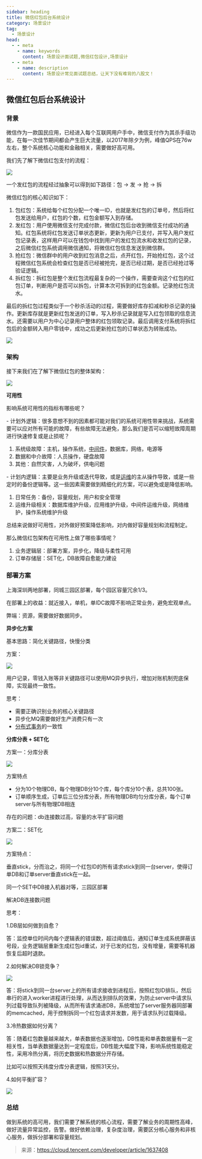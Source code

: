 ```yaml
---
sidebar: heading
title: 微信红包后台系统设计
category: 场景设计
tag:
  - 场景设计
head:
  - - meta
    - name: keywords
      content: 场景设计面试题,微信红包设计,场景设计
  - - meta
    - name: description
      content: 场景设计常见面试题总结，让天下没有难背的八股文！
---
```



## 微信红包后台系统设计

### **背景**

微信作为一款国民应用，已经进入每个互联网用户手中，微信支付作为其杀手级功能，在每一次佳节期间都会产生巨大流量，以2017年除夕为例，峰值QPS在76w左右，整个系统核心功能和金融相关，需要做好高可用。

我们先了解下微信红包支付的流程：

![](http://img.topjavaer.cn/img/image-20221129002112859.png)

一个发红包的流程经过抽象可以得到如下路径：包 -> 发 -> 抢 -> 拆

微信红包的核心知识如下：

1.  包红包：系统给每个红包分配一个唯一ID，也就是发红包的订单号，然后将红包发送给用户，红包的个数，红包金额写入到存储。
2. 发红包：用户使用微信支付完成付款，微信红包后台收到微信支付成功的通知。红包系统将红包发送订单状态更新，更新为用户已支付，并写入用户发红包记录表，这样用户可以在钱包中找到用户的发红包流水和收发红包的记录，之后微信红包系统调用微信通知，将微信红包信息发送到微信群。
3. 抢红包：微信群中的用户收到红包消息之后，点开红包，开始抢红包，这个过程微信红包系统会检查红包是否已经被抢完，是否已经过期，是否已经抢过等验证逻辑。
4. 拆红包：拆红包是整个发红包流程最复杂的一个操作，需要查询这个红包的红包订单，判断用户是否可以拆包，计算本次可拆到的红包金额。记录抢红包流水。

最后的拆红包过程类似于一个秒杀活动的过程，需要做好库存扣减和秒杀记录的操作。更新库存就是更新红包发送的订单，写入秒杀记录就是写入红包领取的信息流水。还需要以用户为中心记录用户整体的红包领取记录。最后调用支付系统将拆红包后的金额转入用户零钱中，成功之后更新抢红包的订单状态为转账成功。

![](http://img.topjavaer.cn/img/image-20221129002128841.png)

### **架构**

接下来我们在了解下微信红包的整体架构：

![](http://img.topjavaer.cn/img/image-20221129002141666.png)

**可用性**

影响系统可用性的指标有哪些呢？

\- 计划外逻辑：很多意想不到的因素都可能对我们的系统可用性带来挑战，系统需要可以应对所有可能的故障，有些故障无法避免，那么我们是否可以缩短故障周期进行快速修复或是止损呢？

1.  系统级故障：主机，操作系统，[中间件](https://cloud.tencent.com/product/tdmq?from=10680)，数据库，网络，电源等
2. 数据和中介故障：人员操作，硬盘故障
3. 其他：自然灾害，人为破坏，供电问题

\- 计划内逻辑：主要是业务升级或迭代导致，或是[运维](https://cloud.tencent.com/solution/operation?from=10680)的主从操作导致，或是一些定时的备份逻辑等。这一些因素需要做到精细化的方案，可以避免或是降低影响。

1.  日常任务：备份，容量规划，用户和安全管理
2. 运维升级相关：数据库维护升级，应用维护升级，中间件运维升级，网络维护，操作系统维护升级

总结来说做好可用性，对外做好预案降低影响，对内做好容量规划和流程制定。

那么微信红包架构在可用性上做了哪些事情呢？

1. 业务逻辑层：部署方案，异步化，降级与柔性可用
2. 订单存储层：SET化，DB故障自愈能力建设

### **部署方案**

上海深圳两地部署，同城三园区部署，每个园区容量冗余1/3。

在部署上的收益：就近接入，单机，单IDC故障不影响正常业务，避免宏观单点。

弊端：资源，需要做好数据同步。

**异步化方案**

基本思路：简化关键路径，快慢分类

方案：

![](http://img.topjavaer.cn/img/image-20221129002154044.png)

用户记录，零钱入账等非关键路径可以使用MQ异步执行，增加对账机制兜底保障，实现最终一致性。

思考：

- 需要正确识别业务的核心关键路径
- 异步化MQ需要做好生产消费只有一次
- [分布式事务](https://cloud.tencent.com/product/dtf?from=10680)的一致性

**分库分表 + SET化**

方案一：分库分表

![](http://img.topjavaer.cn/img/image-20221129002210589.png)

方案特点

- 分为10个物理DB，每个物理DB分10个库，每个库分10个表，总共100张。
- 订单顺序生成，订单后三位分库分表，所有物理DB均匀分库分表，每个订单server与所有物理DB相连

存在的问题：db连接数过高，容量的水平扩容问题

方案二：SET化

![](http://img.topjavaer.cn/img/image-20221129002222281.png)

方案特点：

垂直stick，分而治之，将同一个红包ID的所有请求stick到同一台server，使得订单DB和订单server垂直stick在一起。

同一个SET中DB接入机器对等，三园区部署

解决DB连接数问题

思考：

1.DB层如何做到自愈？

答：监控单位时间内每个逻辑表的错误数，超过阈值后，通知订单生成系统屏蔽该号段，业务逻辑层重新生成红包id重试，对于已发的红包，没有增量，需要等机器恢复后超时退款。

2.如何解决DB锁竞争？

![](http://img.topjavaer.cn/img/image-20221129002235645.png)

答：将stick到同一台server上的所有请求接收到进程后，按照红包ID排队，然后串行的进入worker进程进行处理，从而达到排队的效果，为防止server中请求队列过载导致队列被降级，从而所有请求涌进DB，系统增加了server服务器同部署的memcached，用于控制拆同一个红包请求并发数，用于请求队列过载降级。

3.冷热数据如何分离？

答：随着红包数量越来越大，单表数据也逐渐增加，DB性能和单表数据量有一定相关性，当单表数据量达到一定程度后，DB性能大幅度下降，影响系统性能稳定性，采用冷热分离，将历史数据和热数据分开存储。

比如可以按照天纬度分库分表逻辑，按照31天分。

4.如何平衡扩容？

![](http://img.topjavaer.cn/img/image-20221129002245215.png)

### **总结**

做到系统的高可用，我们需要了解系统的核心流程，需要了解业务的周期性高峰，做好流量异常监控，告警。做好依赖治理，复杂度治理，需要区分核心服务和非核心服务，做拆分部署和容量规划。



> 来源：https://cloud.tencent.com/developer/article/1637408

